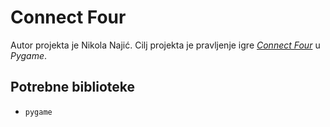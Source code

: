# Connect Four
Autor projekta je Nikola Najić. Cilj projekta je pravljenje igre [*Connect Four*](https://en.wikipedia.org/wiki/Connect_Four) u *Pygame*.

## Potrebne biblioteke
- `pygame`
